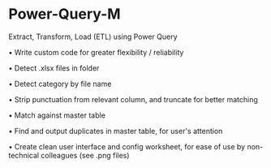 # Power-Query-M
Extract, Transform, Load (ETL) using Power Query

• Write custom code for greater flexibility / reliability

• Detect .xlsx files in folder

• Detect category by file name

• Strip punctuation from relevant column, and truncate for better matching

• Match against master table

• Find and output duplicates in master table, for user's attention

• Create clean user interface and config worksheet, for ease of use by non-technical colleagues (see .png files)
